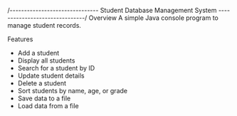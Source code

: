 /-------------------------------  Student Database Management System  -------------------------------/
Overview
A simple Java console program to manage student records. 

Features
* Add a student
* Display all students
* Search for a student by ID
* Update student details
* Delete a student
* Sort students by name, age, or grade
* Save data to a file
* Load data from a file
